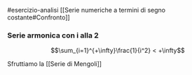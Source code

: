 #esercizio-analisi 
[[Serie numeriche a termini di segno costante#Confronto]]
### Serie armonica con i alla 2
$$\sum_{i=1}^{+\infty}\frac{1}{i^2} < +\infty$$

Sfruttiamo la [[Serie di Mengoli]]
